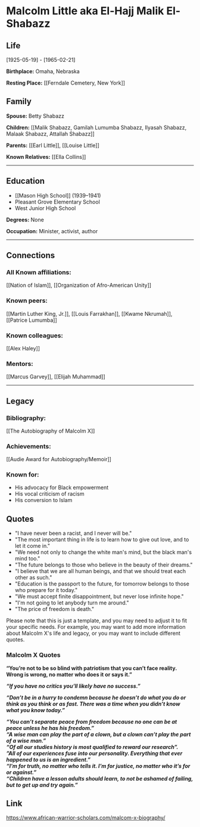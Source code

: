 # Malcolm Little aka El-Hajj Malik El-Shabazz
## Life

[1925-05-19] - [1965-02-21]

**Birthplace:** Omaha, Nebraska

**Resting Place:** [[Ferndale Cemetery, New York]]

## Family

**Spouse:** Betty Shabazz

**Children:** [[Malik Shabazz, Gamilah Lumumba Shabazz, Ilyasah Shabazz, Malaak Shabazz, Attallah Shabazz]]

**Parents:** [[Earl Little]], [[Louise Little]]

**Known Relatives:** [[Ella Collins]]

---

## Education

- [[Mason High School]] (1939–1941)
- Pleasant Grove Elementary School
- West Junior High School

**Degrees:** None

**Occupation:** Minister, activist, author

---

## Connections

### All Known affiliations:

[[Nation of Islam]], [[Organization of Afro-American Unity]]

### Known peers:

[[Martin Luther King, Jr.]], [[Louis Farrakhan]], [[Kwame Nkrumah]], [[Patrice Lumumba]]

### Known colleagues:

[[Alex Haley]]

### Mentors:

[[Marcus Garvey]],  [[Elijah Muhammad]]

---

## Legacy

### Bibliography:

[[The Autobiography of Malcolm X]]

### Achievements:

[[Audie Award for Autobiography/Memoir]]

### Known for:

- His advocacy for Black empowerment
- His vocal criticism of racism
- His conversion to Islam

## Quotes

- "I have never been a racist, and I never will be."
- "The most important thing in life is to learn how to give out love, and to let it come in."
- "We need not only to change the white man's mind, but the black man's mind too."
- "The future belongs to those who believe in the beauty of their dreams."
- "I believe that we are all human beings, and that we should treat each other as such."
- "Education is the passport to the future, for tomorrow belongs to those who prepare for it today."
- "We must accept finite disappointment, but never lose infinite hope."
- "I'm not going to let anybody turn me around."
- "The price of freedom is death."

Please note that this is just a template, and you may need to adjust it to fit your specific needs. For example, you may want to add more information about Malcolm X's life and legacy, or you may want to include different quotes.

### **Malcolm X Quotes** 
**“You’re not to be so blind with patriotism that you can’t face reality. Wrong is wrong, no matter who does it or says it.”**

**_“If you have no critics you’ll likely have no success.”_**

**_“Don’t be in a hurry to condemn because he doesn’t do what you do or think as you think or as fast. There was a time when you didn’t know what you know today.”_**

**_“You can’t separate peace from freedom because no one can be at peace unless he has his freedom.”_**  
**_“A wise man can play the part of a clown, but a clown can’t play the part of a wise man.”_**  
**_“Of all our studies history is most qualified to reward our research”._**  
**_”All of our experiences fuse into our personality. Everything that ever happened to us is an ingredient.”_**  
**_“I’m for truth, no matter who tells it. I’m for justice, no matter who it’s for or against.”_**  
**_“Children have a lesson adults should learn, to not be ashamed of failing, but to get up and try again.”_**

## Link
https://www.african-warrior-scholars.com/malcom-x-biography/